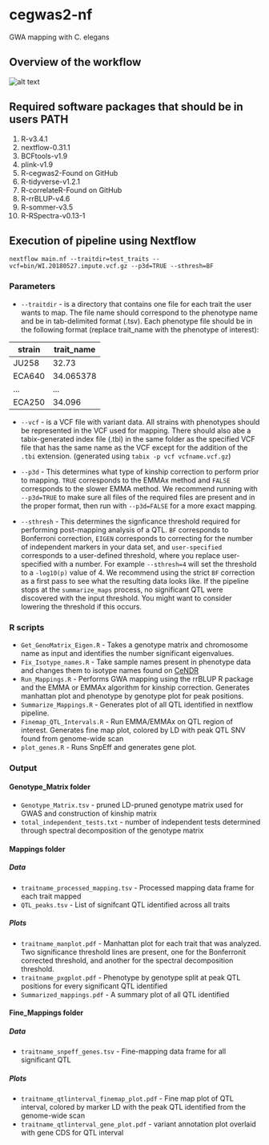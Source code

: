 # cegwas2-nf
GWA mapping with C. elegans


## Overview of the workflow

![alt text](https://github.com/AndersenLab/cegwas2-nf/blob/master/images/Cegwas2_flow_v2.png)


## Required software packages that should be in users PATH

1. R-v3.4.1
1. nextflow-0.31.1
1. BCFtools-v1.9
1. plink-v1.9
1. R-cegwas2-Found on GitHub
1. R-tidyverse-v1.2.1
1. R-correlateR-Found on GitHub
1. R-rrBLUP-v4.6
1. R-sommer-v3.5
1. R-RSpectra-v0.13-1

## Execution of pipeline using Nextflow
```
nextflow main.nf --traitdir=test_traits --vcf=bin/WI.20180527.impute.vcf.gz --p3d=TRUE --sthresh=BF
```

### Parameters

* `--traitdir` - is a directory that contains one file for each trait the user wants to map. The file name should correspond to the phenotype name and be in tab-delimited format (.tsv). Each phenotype file should be in the following format (replace trait_name with the phenotype of interest):

| strain | trait_name |
| --- | --- |
| JU258 | 32.73 |
| ECA640 | 34.065378 |
| ... | ... | ... |
| ECA250 | 34.096 |

* `--vcf` - is a VCF file with variant data. All strains with phenotypes should be represented in the VCF used for mapping. There should also abe a tabix-generated index file (.tbi) in the same folder as the specified VCF file that has the same name as the VCF except for the addition of the `.tbi` extension. (generated using `tabix -p vcf vcfname.vcf.gz`)

* `--p3d` - This determines what type of kinship correction to perform prior to mapping. `TRUE` corresponds to the EMMAx method and `FALSE` corresponds to the slower EMMA method. We recommend running with `--p3d=TRUE` to make sure all files of the required files are present and in the proper format, then run with `--p3d=FALSE` for a more exact mapping.

* `--sthresh` - This determines the signficance threshold required for performing post-mapping analysis of a QTL. `BF` corresponds to Bonferroni correction, `EIGEN` corresponds to correcting for the number of independent markers in your data set, and `user-specified` corresponds to a user-defined threshold, where you replace user-specified with a number. For example `--sthresh=4` will set the threshold to a `-log10(p)` value of 4. We recommend using the strict `BF` correction as a first pass to see what the resulting data looks like. If the pipeline stops at the `summarize_maps` process, no significant QTL were discovered with the input threshold. You might want to consider lowering the threshold if this occurs. 

### R scripts

* `Get_GenoMatrix_Eigen.R` - Takes a genotype matrix and chromosome name as input and identifies the number significant eigenvalues.
* `Fix_Isotype_names.R` - Take sample names present in phenotype data and changes them to isotype names found on [CeNDR](elegansvariation.org)
* `Run_Mappings.R` - Performs GWA mapping using the rrBLUP R package and the EMMA or EMMAx algorithm for kinship correction. Generates manhattan plot and phenotype by genotype plot for peak positions.
* `Summarize_Mappings.R` - Generates plot of all QTL identified in nextflow pipeline.
* `Finemap_QTL_Intervals.R` - Run EMMA/EMMAx on QTL region of interest. Generates fine map plot, colored by LD with peak QTL SNV found from genome-wide scan
* `plot_genes.R` - Runs SnpEff and generates gene plot. 

### Output 

#### Genotype_Matrix folder
* `Genotype_Matrix.tsv` - pruned LD-pruned genotype matrix used for GWAS and construction of kinship matrix
* `total_independent_tests.txt` - number of independent tests determined through spectral decomposition of the genotype matrix

#### Mappings folder

##### Data
* `traitname_processed_mapping.tsv` - Processed mapping data frame for each trait mapped
* `QTL_peaks.tsv` - List of signifcant QTL identified across all traits

##### Plots
* `traitname_manplot.pdf` - Manhattan plot for each trait that was analyzed. Two significance threshold lines are present, one for the Bonferronit corrected threshold, and another for the spectral decomposition threshold.
* `traitname_pxgplot.pdf` - Phenotype by genotype split at peak QTL positions for every significant QTL identified
* `Summarized_mappings.pdf` - A summary plot of all QTL identified

#### Fine_Mappings folder

##### Data
* `traitname_snpeff_genes.tsv` - Fine-mapping data frame for all significant QTL

##### Plots
* `traitname_qtlinterval_finemap_plot.pdf` - Fine map plot of QTL interval, colored by marker LD with the peak QTL identified from the genome-wide scan
* `traitname_qtlinterval_gene_plot.pdf` - variant annotation plot overlaid with gene CDS for QTL interval




